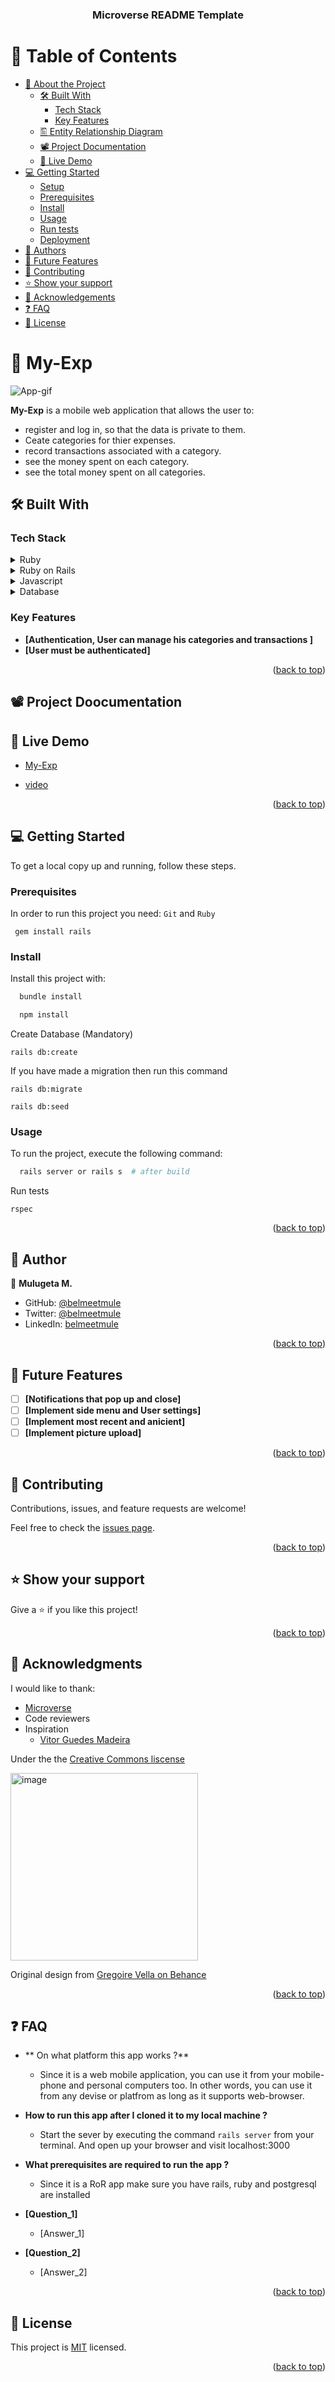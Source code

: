 <a name="readme-top"></a>

<div align="center">

 <h3><b>Microverse README Template</b></h3>

</div>

<!-- TABLE OF CONTENTS -->

# 📗 Table of Contents

- [📖 About the Project](#about-project)
  - [🛠 Built With](#built-with)
    - [Tech Stack](#tech-stack)
    - [Key Features](#key-features)
  - [🖺 Entity Relationship Diagram](#er-diagram)
  - [📽️ Project Documentation](#pro-doc)
  - [🚀 Live Demo](#live-demo)
- [💻 Getting Started](#getting-started)
  - [Setup](#setup)
  - [Prerequisites](#prerequisites)
  - [Install](#install)
  - [Usage](#usage)
  - [Run tests](#run-tests)
  - [Deployment](#triangular_flag_on_post-deployment)
- [👥 Authors](#authors)
- [🔭 Future Features](#future-features)
- [🤝 Contributing](#contributing)
- [⭐️ Show your support](#support)
- [🙏 Acknowledgements](#acknowledgements)
- [❓ FAQ](#faq)
- [📝 License](#license)

<!-- PROJECT DESCRIPTION -->

# 📖 My-Exp <a name="about-project"></a>
![App-gif](./app/assets/images/my-exp.gif)

**My-Exp** is a mobile web application that allows the user to:  
 - register and log in, so that the data is private to them.
 - Ceate categories for thier expenses.
 - record transactions associated with a category.
 - see the money spent on each category.
 - see the total money spent on all categories.

## 🛠 Built With <a name="built-with"></a>

### Tech Stack <a name="tech-stack"></a>

<details>
  <summary>Ruby</summary>
</details>

<details>
  <summary>Ruby on Rails</summary>
</details>

<details>
  <summary> Javascript </summary>
</details>

<details>
<summary>Database</summary>
  <ul>
    <li><a href="https://www.postgresql.org/">PostgreSQL</a></li>
  </ul>
</details>

<!-- Features -->

### Key Features <a name="key-features"></a>

- **[Authentication, User can manage his categories and transactions ]**
- **[User must be authenticated]**

<p align="right">(<a href="#readme-top">back to top</a>)</p>

<!-- Project Documentation -->
## 📽️ Project Doocumentation <a name="pro-doc"></a>

<!-- LIVE DEMO -->

## 🚀 Live Demo <a name="live-demo"></a>

- [My-Exp](https://my-expenses-3hoz.onrender.com) 

- [video](https://www.loom.com/share/80c9d948e48d4649bae6ecee25abf76e)

<p align="right">(<a href="#readme-top">back to top</a>)</p>

<!-- GETTING STARTED -->

## 💻 Getting Started <a name="getting-started"></a>

To get a local copy up and running, follow these steps.
### Prerequisites

In order to run this project you need:
`Git` and `Ruby`
```
 gem install rails
```

### Install

Install this project with:

```sh
  bundle install
```
```sh
  npm install
```

Create Database (Mandatory)

```
rails db:create
```

If you have made a migration then run this command

```
rails db:migrate
```
```
rails db:seed
```
### Usage

To run the project, execute the following command:

```sh
  rails server or rails s  # after build
``` 

Run tests
```
rspec
```

<p align="right">(<a href="#readme-top">back to top</a>)</p>

<!-- AUTHORS -->

## 👥 Author <a name="author"></a>

👤 **Mulugeta M.**

- GitHub: [@belmeetmule](https://github.com/belmeetmule)
- Twitter: [@belmeetmule](https://twitter.com/belmeetmule)
- LinkedIn: [belmeetmule](https://linkedin.com/in/belmeetmule)

<p align="right">(<a href="#readme-top">back to top</a>)</p>

<!-- FUTURE FEATURES -->

## 🔭 Future Features <a name="future-features"></a>

- [ ] **[Notifications that pop up and close]**
- [ ] **[Implement side menu and User settings]**
- [ ] **[Implement most recent and anicient]**
- [ ] **[Implement picture upload]**

<p align="right">(<a href="#readme-top">back to top</a>)</p>

<!-- CONTRIBUTING -->

## 🤝 Contributing <a name="contributing"></a>

Contributions, issues, and feature requests are welcome!

Feel free to check the [issues page](../../issues/).

<p align="right">(<a href="#readme-top">back to top</a>)</p>

<!-- SUPPORT -->

## ⭐️ Show your support <a name="support"></a>

Give a ⭐️ if you like this project!

<p align="right">(<a href="#readme-top">back to top</a>)</p>

<!-- ACKNOWLEDGEMENTS -->

## 🙏 Acknowledgments <a name="acknowledgements"></a>

I would like to thank:
- [Microverse](https://microverse.org)
- Code reviewers
- Inspiration
   - [Vitor Guedes Madeira](https://github.com/VitorGuedesMadeira) 

Under the the [Creative Commons liscense](https://creativecommons.org/licenses/by-nc/4.0/)

<img width="300" alt="image" src="https://user-images.githubusercontent.com/84629565/181086933-d5bcdb09-da51-40f6-b0f8-a1f191614257.png">

Original design from [Gregoire Vella on Behance](https://www.behance.net/gregoirevella)

<p align="right">(<a href="#readme-top">back to top</a>)</p>

<!-- FAQ (optional) -->

## ❓ FAQ <a name="faq"></a>
- ** On what platform this app works ?**

  - Since it is a web mobile application, you can use it from your mobile-phone and personal computers too. In other words, you can use it from any devise or platfrom as long as it supports web-browser.

- **How to run this app after I cloned it to my local machine ?**

  - Start the sever by executing the command `rails server` from your terminal. And open up your browser and visit localhost:3000 

- **What prerequisites are required to run the app ?**

  - Since it is a RoR app make sure you have rails, ruby and postgresql are installed
- **[Question_1]**

  - [Answer_1]

- **[Question_2]**

  - [Answer_2]

<p align="right">(<a href="#readme-top">back to top</a>)</p>

<!-- LICENSE -->

## 📝 License <a name="license"></a>

This project is [MIT](./MIT.md) licensed.

<p align="right">(<a href="#readme-top">back to top</a>)</p>
